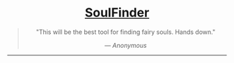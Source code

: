 <h1 align="center"><a href="https://soulfinder.kyza.net/">SoulFinder</a></h1>

> <p align="center">"This will be the best tool for finding fairy souls. Hands down."</p>
> <p align="center"><i>— Anonymous</i></p>

<hr>

